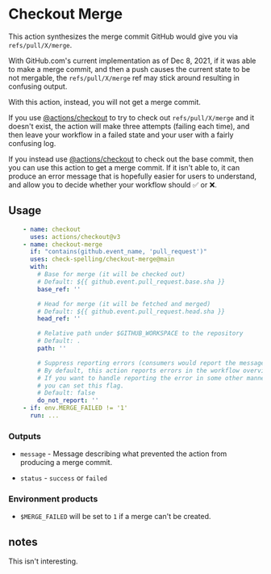 # Checkout Merge

This action synthesizes the merge commit GitHub would give you via `refs/pull/X/merge`.

With GitHub.com's current implementation as of Dec 8, 2021, if it was able to make a
merge commit, and then a push causes the current state to be not mergable, the
`refs/pull/X/merge` ref may stick around resulting in confusing output.

With this action, instead, you will not get a merge commit.

If you use [@actions/checkout](https://github.com/actions/checkout) to try to
check out `refs/pull/X/merge` and it doesn't exist, the action will make three
attempts (failing each time), and then leave your workflow in a failed state
and your user with a fairly confusing log.

If you instead use [@actions/checkout](https://github.com/actions/checkout) to
check out the base commit, then you can use this action to get a merge commit.
If it isn't able to, it can produce an error message that is hopefully easier
for users to understand, and allow you to decide whether your workflow should
✅ or ❌.

## Usage

```yaml
    - name: checkout
      uses: actions/checkout@v3
    - name: checkout-merge
      if: "contains(github.event_name, 'pull_request')"
      uses: check-spelling/checkout-merge@main
      with:
        # Base for merge (it will be checked out)
        # Default: ${{ github.event.pull_request.base.sha }}
        base_ref: ''

        # Head for merge (it will be fetched and merged)
        # Default: ${{ github.event.pull_request.head.sha }}
        head_ref: ''

        # Relative path under $GITHUB_WORKSPACE to the repository
        # Default: .
        path: ''

        # Suppress reporting errors (consumers would report the message themselves)
        # By default, this action reports errors in the workflow overview.
        # If you want to handle reporting the error in some other manner,
        # you can set this flag.
        # Default: false
        do_not_report: ''
    - if: env.MERGE_FAILED != '1'
      run: ...
```

### Outputs

* `message` - Message describing what prevented the action from producing a merge commit.

* `status` - `success` or `failed`

### Environment products

* `$MERGE_FAILED` will be set to `1` if a merge can't be created.

## notes

This isn't interesting.
